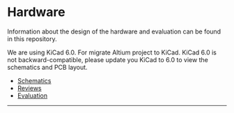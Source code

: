 # Hardware

Information about the design of the hardware and evaluation can be found in this repository.

We are using KiCad 6.0. For migrate Altium project to KiCad. KiCad 6.0 is not backward-compatible, please update you KiCad to 6.0 to view the schematics and PCB layout.

- [Schematics](schematics/)
- [Reviews](reviews/)
- [Evaluation](power_consumption_Rev3)

---
